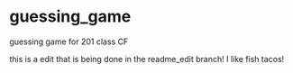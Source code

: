 # guessing_game
guessing game for 201 class CF

this is a edit that is being done in the readme_edit branch!
I like fish tacos!
